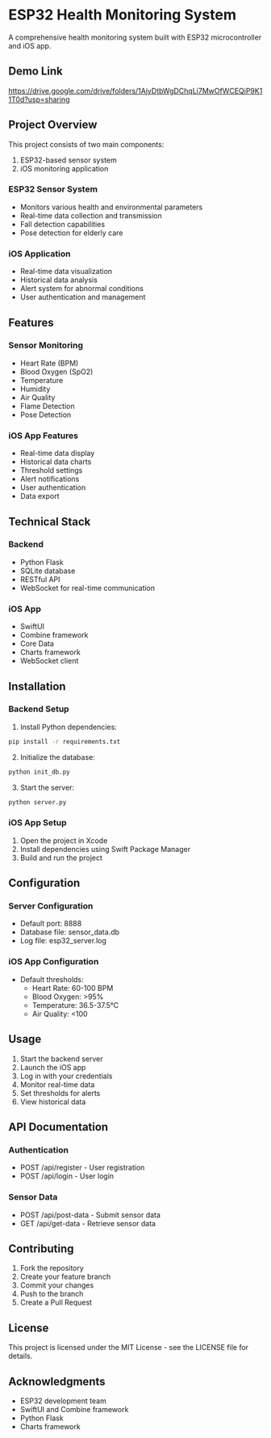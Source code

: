 # ESP32 Health Monitoring System

A comprehensive health monitoring system built with ESP32 microcontroller and iOS app.

## Demo Link

https://drive.google.com/drive/folders/1AjyDtbWgDChqLi7MwOfWCEQiP9K11T0d?usp=sharing

## Project Overview

This project consists of two main components:
1. ESP32-based sensor system
2. iOS monitoring application

### ESP32 Sensor System
- Monitors various health and environmental parameters
- Real-time data collection and transmission
- Fall detection capabilities
- Pose detection for elderly care

### iOS Application
- Real-time data visualization
- Historical data analysis
- Alert system for abnormal conditions
- User authentication and management

## Features

### Sensor Monitoring
- Heart Rate (BPM)
- Blood Oxygen (SpO2)
- Temperature
- Humidity
- Air Quality
- Flame Detection
- Pose Detection

### iOS App Features
- Real-time data display
- Historical data charts
- Threshold settings
- Alert notifications
- User authentication
- Data export

## Technical Stack

### Backend
- Python Flask
- SQLite database
- RESTful API
- WebSocket for real-time communication

### iOS App
- SwiftUI
- Combine framework
- Core Data
- Charts framework
- WebSocket client

## Installation

### Backend Setup
1. Install Python dependencies:
```bash
pip install -r requirements.txt
```

2. Initialize the database:
```bash
python init_db.py
```

3. Start the server:
```bash
python server.py
```

### iOS App Setup
1. Open the project in Xcode
2. Install dependencies using Swift Package Manager
3. Build and run the project

## Configuration

### Server Configuration
- Default port: 8888
- Database file: sensor_data.db
- Log file: esp32_server.log

### iOS App Configuration
- Default thresholds:
  - Heart Rate: 60-100 BPM
  - Blood Oxygen: >95%
  - Temperature: 36.5-37.5°C
  - Air Quality: <100

## Usage

1. Start the backend server
2. Launch the iOS app
3. Log in with your credentials
4. Monitor real-time data
5. Set thresholds for alerts
6. View historical data

## API Documentation

### Authentication
- POST /api/register - User registration
- POST /api/login - User login

### Sensor Data
- POST /api/post-data - Submit sensor data
- GET /api/get-data - Retrieve sensor data

## Contributing

1. Fork the repository
2. Create your feature branch
3. Commit your changes
4. Push to the branch
5. Create a Pull Request

## License

This project is licensed under the MIT License - see the LICENSE file for details.

## Acknowledgments

- ESP32 development team
- SwiftUI and Combine framework
- Python Flask
- Charts framework 
